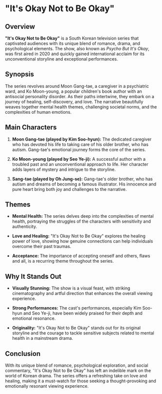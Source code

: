 # "It's Okay Not to Be Okay"

## Overview

**"It's Okay Not to Be Okay"** is a South Korean television series that captivated audiences with its unique blend of romance, drama, and psychological elements. The show, also known as *Psycho But It's Okay*, was first aired in 2020 and quickly gained international acclaim for its unconventional storyline and exceptional performances.

## Synopsis

The series revolves around Moon Gang-tae, a caregiver in a psychiatric ward, and Ko Moon-young, a popular children's book author with an antisocial personality disorder. As their paths intertwine, they embark on a journey of healing, self-discovery, and love. The narrative beautifully weaves together mental health themes, challenging societal norms, and the complexities of human emotions.

## Main Characters

1. **Moon Gang-tae (played by Kim Soo-hyun):** The dedicated caregiver who has devoted his life to taking care of his older brother, who has autism. Gang-tae's emotional journey forms the core of the series.

2. **Ko Moon-young (played by Seo Ye-ji):** A successful author with a troubled past and an unconventional approach to life. Her character adds layers of mystery and intrigue to the storyline.

3. **Sang-tae (played by Oh Jung-se):** Gang-tae's older brother, who has autism and dreams of becoming a famous illustrator. His innocence and pure heart bring both joy and challenges to the narrative.

## Themes

- **Mental Health:** The series delves deep into the complexities of mental health, portraying the struggles of the characters with sensitivity and authenticity.

- **Love and Healing:** "It's Okay Not to Be Okay" explores the healing power of love, showing how genuine connections can help individuals overcome their past traumas.

- **Acceptance:** The importance of accepting oneself and others, flaws and all, is a recurring theme throughout the series.

## Why It Stands Out

- **Visually Stunning:** The show is a visual feast, with striking cinematography and artful direction that enhances the overall viewing experience.

- **Strong Performances:** The cast's performances, especially Kim Soo-hyun and Seo Ye-ji, have been widely praised for their depth and emotional resonance.

- **Originality:** "It's Okay Not to Be Okay" stands out for its original storyline and the courage to tackle sensitive subjects related to mental health in a mainstream drama.

## Conclusion

With its unique blend of romance, psychological exploration, and social commentary, "It's Okay Not to Be Okay" has left an indelible mark on the world of Korean drama. The series offers a refreshing take on love and healing, making it a must-watch for those seeking a thought-provoking and emotionally resonant viewing experience.
